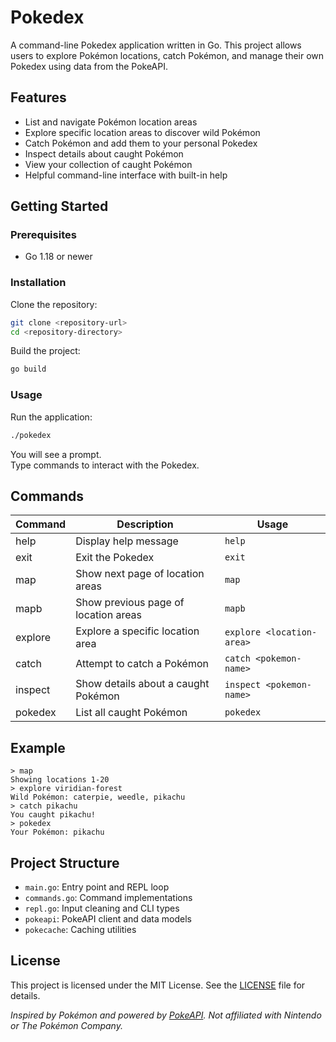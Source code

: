 # Pokedex

A command-line Pokedex application written in Go. This project allows users to explore Pokémon locations, catch Pokémon, and manage their own Pokedex using data from the PokeAPI.

## Features

- List and navigate Pokémon location areas
- Explore specific location areas to discover wild Pokémon
- Catch Pokémon and add them to your personal Pokedex
- Inspect details about caught Pokémon
- View your collection of caught Pokémon
- Helpful command-line interface with built-in help

## Getting Started

### Prerequisites

- Go 1.18 or newer

### Installation

Clone the repository:

```sh
git clone <repository-url>
cd <repository-directory>
```

Build the project:

```sh
go build
```

### Usage

Run the application:

```sh
./pokedex
```

You will see a prompt.  
Type commands to interact with the Pokedex.

## Commands

| Command   | Description                          | Usage                       |
|-----------|--------------------------------------|-----------------------------|
| help      | Display help message                 | `help`                      |
| exit      | Exit the Pokedex                     | `exit`                      |
| map       | Show next page of location areas     | `map`                       |
| mapb      | Show previous page of location areas | `mapb`                      |
| explore   | Explore a specific location area     | `explore <location-area>`   |
| catch     | Attempt to catch a Pokémon           | `catch <pokemon-name>`      |
| inspect   | Show details about a caught Pokémon  | `inspect <pokemon-name>`    |
| pokedex   | List all caught Pokémon              | `pokedex`                   |

## Example

```
> map
Showing locations 1-20
> explore viridian-forest
Wild Pokémon: caterpie, weedle, pikachu
> catch pikachu
You caught pikachu!
> pokedex
Your Pokémon: pikachu
```

## Project Structure

- `main.go`: Entry point and REPL loop
- `commands.go`: Command implementations
- `repl.go`: Input cleaning and CLI types
- `pokeapi`: PokeAPI client and data models
- `pokecache`: Caching utilities

## License

This project is licensed under the MIT License. See the [LICENSE](LICENSE) file for details.

_Inspired by Pokémon and powered by [PokeAPI](https://pokeapi.co/). Not affiliated with Nintendo or The Pokémon Company._